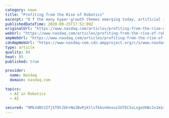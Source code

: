 ```yaml
---
category: news
title: "Profiting from the Rise of Robotics"
excerpt: "O f the many hyper-growth themes emerging today, artificial intelligence (AI) and robotics are among those sure to have the most profound impact on day-to-day life. With that stat"
publishedDateTime: 2020-09-25T17:52:00Z
originalUrl: "https://www.nasdaq.com/articles/profiting-from-the-rise-of-robotics-2020-09-25"
webUrl: "https://www.nasdaq.com/articles/profiting-from-the-rise-of-robotics-2020-09-25"
ampWebUrl: "https://www.nasdaq.com/articles/profiting-from-the-rise-of-robotics-2020-09-25?amp"
cdnAmpWebUrl: "https://www-nasdaq-com.cdn.ampproject.org/c/s/www.nasdaq.com/articles/profiting-from-the-rise-of-robotics-2020-09-25?amp"
type: article
quality: 84
heat: 85
published: true

provider:
  name: Nasdaq
  domain: nasdaq.com

topics:
  - AI in Robotics
  - AI

secured: "9Mk3dBt2IfjST0tJbh+No2BvRjKtlvfkkvnHnxuiSUTECSvLxgxUhBc2s1m14g7xunZtjTaYnCv968cwzVd/3HUgSVbAP04YGmu0rBEqe+qEXiVeEi1Jw0E1MSgaa2to4k5OTxmK36owUEAiFvFBBVPaSsAqtRrAQYHx8pC4xR6uHg9QzhcwPWDsRWM3lm1D6YarKfj79gAeFN9GbfaNsabiTsIP0An1WvbE9CwW6YoPo7aYiTm/Y0K08bBHIkn31w/tzhlwTyMmYq0PS7Aocki2lEqBOnrhozR6fWI2+i6sl6gPtP3zJLJeDlY1lEFITLL5e8raKY7tuGH8e0QzimmGGy8Ea9MgZg+EKxIHF8c=;RvgRwn2hFU8isF0nAkOl9Q=="
---
```


